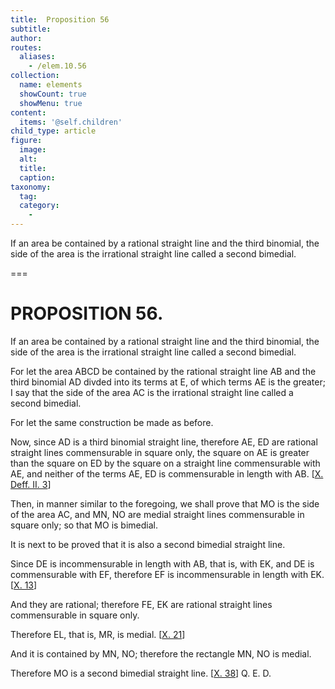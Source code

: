 ```yaml
---
title:  Proposition 56
subtitle: 
author:
routes:
  aliases:
    - /elem.10.56
collection:
  name: elements
  showCount: true
  showMenu: true
content:
  items: '@self.children'
child_type: article
figure:
  image:
  alt:
  title:
  caption:
taxonomy:
  tag:
  category:
    - 
---
```


<p>
       <hi rend="ital">If an area be contained by a rational straight line and the third binomial, the <quote>side</quote>
 of the area is the irrational straight line called a second bimedial.</hi>
      </p>

===

<h1>PROPOSITION 56.</h1>
<p>
       <span class="ital">If an area be contained by a rational straight line and the third binomial, the <quote>side</quote>
 of the area is the irrational straight line called a second bimedial.</span>
      </p>

<p>For let the area <span class="ital">ABCD</span> be contained by the rational straight line <span class="ital">AB</span> and the third binomial <span class="ital">AD</span> divded into its terms at <span class="ital">E</span>, of which terms <span class="ital">AE</span> is the greater; I say that the <quote>side</quote>
 of the area <span class="ital">AC</span> is the irrational straight line called a second bimedial. </p>

<p>For let the same construction be made as before. 
      </p>

<p>Now, since <span class="ital">AD</span> is a third binomial straight line, therefore <span class="ital">AE</span>, <span class="ital">ED</span> are rational straight lines commensurable in square only, the square on <span class="ital">AE</span> is greater than the square on <span class="ital">ED</span> by the square on a straight line commensurable with <span class="ital">AE</span>, and neither of the terms <span class="ital">AE</span>, <span class="ital">ED</span> is commensurable in length with <span class="ital">AB</span>. [<a href="/elem.10.def.2.3">X. Deff. II. 3</a>] </p>

<p>Then, in manner similar to the foregoing, we shall prove that <span class="ital">MO</span> is the <quote>side</quote>
 of the area <span class="ital">AC</span>, and <span class="ital">MN</span>, <span class="ital">NO</span> are medial straight lines commensurable in square only; so that <span class="ital">MO</span> is bimedial. </p>

<p>It is next to be proved that it is also a second bimedial straight line. </p>

<p>Since <span class="ital">DE</span> is incommensurable in length with <span class="ital">AB</span>, that is, with <span class="ital">EK</span>, and <span class="ital">DE</span> is commensurable with <span class="ital">EF</span>, therefore <span class="ital">EF</span> is incommensurable in length with <span class="ital">EK</span>. [<a href="/elem.10.13">X. 13</a>] </p>

<p>And they are rational; <pb n="125"/>therefore <span class="ital">FE</span>, <span class="ital">EK</span> are rational straight lines commensurable in square only. </p>

<p>Therefore <span class="ital">EL</span>, that is, <span class="ital">MR</span>, is medial. [<a href="/elem.10.21">X. 21</a>] </p>

<p>And it is contained by <span class="ital">MN</span>, <span class="ital">NO</span>; therefore the rectangle <span class="ital">MN</span>, <span class="ital">NO</span> is medial. </p>

<p>Therefore <span class="ital">MO</span> is a second bimedial straight line. [<a href="/elem.10.38">X. 38</a>] Q. E. D.</p>
